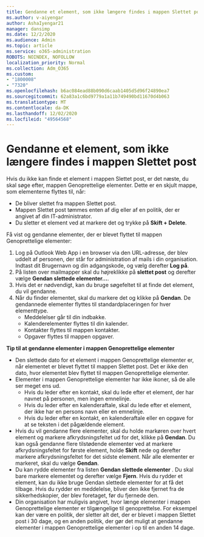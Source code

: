 ```yaml
---
title: Gendanne et element, som ikke længere findes i mappen Slettet post
ms.author: v-aiyengar
author: AshaIyengar21
manager: dansimp
ms.date: 12/2/2020
ms.audience: Admin
ms.topic: article
ms.service: o365-administration
ROBOTS: NOINDEX, NOFOLLOW
localization_priority: Normal
ms.collection: Adm_O365
ms.custom:
- "1800008"
- "7320"
ms.openlocfilehash: b6ac084ead88b090d6caab1405d5d96f24890ea7
ms.sourcegitcommit: 62a83a1c6bd9779a1a11b749490bd11670d4b063
ms.translationtype: MT
ms.contentlocale: da-DK
ms.lasthandoff: 12/02/2020
ms.locfileid: "49564568"
---
```

# <a name="recover-an-item-thats-no-longer-in-your-deleted-items-folder"></a>Gendanne et element, som ikke længere findes i mappen Slettet post

Hvis du ikke kan finde et element i mappen Slettet post, er det næste, du skal søge efter, mappen Genoprettelige elementer. Dette er en skjult mappe, som elementerne flyttes til, når:
- De bliver slettet fra mappen Slettet post.
- Mappen Slettet post tømmes enten af dig eller af en politik, der er angivet af din IT-administrator.
- Du sletter et element ved at markere det og trykke på **Skift + Delete**.

Få vist og gendanne elementer, der er blevet flyttet til mappen Genoprettelige elementer:
1. Log på Outlook Web App i en browser via den URL-adresse, der blev uddelt af personen, der står for administration af mails i din organisation. Indtast dit Brugernavn og din adgangskode, og vælg derefter **Log på**.
1. På listen over mailmapper skal du højreklikke på **slettet post** og derefter vælge **Gendan slettede elementer...**.
1. Hvis det er nødvendigt, kan du bruge søgefeltet til at finde det element, du vil gendanne.
1. Når du finder elementet, skal du markere det og klikke på **Gendan**.
   De gendannede elementer flyttes til standardplaceringen for hver elementtype.
    - Meddelelser går til din indbakke.
    - Kalenderelementer flyttes til din kalender.
    - Kontakter flyttes til mappen kontakter.
    - Opgaver flyttes til mappen opgaver.

**Tip til at gendanne elementer i mappen Genoprettelige elementer**

- Den slettede dato for et element i mappen Genoprettelige elementer er, når elementet er blevet flyttet til mappen Slettet post. Det er ikke den dato, hvor elementet blev flyttet til mappen Genoprettelige elementer.
- Elementer i mappen Genoprettelige elementer har ikke ikoner, så de alle ser meget ens ud.
    - Hvis du leder efter en kontakt, skal du lede efter et element, der har navnet på personen, men ingen emnelinje.
    - Hvis du leder efter en kalenderaftale, skal du lede efter et element, der ikke har en persons navn eller en emnelinje.
    - Hvis du leder efter en kontakt, en kalenderaftale eller en opgave for at se teksten i det pågældende element.
- Hvis du vil gendanne flere elementer, skal du holde markøren over hvert element og markere afkrydsningsfeltet ud for det, klikke på **Gendan**. Du kan også gendanne flere tilstødende elementer ved at markere afkrydsningsfeltet for første element, holde **Skift** nede og derefter markere afkrydsningsfeltet for det sidste element. Når alle elementer er markeret, skal du vælge **Gendan**.
- Du kan rydde elementer fra listen **Gendan slettede elementer** . Du skal bare markere elementet og derefter vælge **Fjern**. Hvis du rydder et element, kan du ikke bruge Gendan slettede elementer for at få det tilbage. Hvis du rydder en meddelelse, bliver den ikke fjernet fra de sikkerhedskopier, der blev foretaget, før du fjernede den.
- Din organisation har muligvis angivet, hvor længe elementer i mappen Genoprettelige elementer er tilgængelige til genoprettelse. For eksempel kan der være en politik, der sletter alt det, der er blevet i mappen Slettet post i 30 dage, og en anden politik, der gør det muligt at gendanne elementer i mappen Genoprettelige elementer i op til en anden 14 dage.
